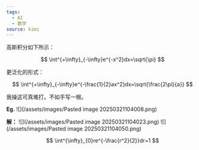```yaml
---
tags:
  - AI
  - 数学
source: kimi
---
```


高斯积分如下所示：

$$
\int^{+\infty}_{-\infty}e^{-x^2}dx=\sqrt{\pi}
$$

更泛化的形式：

$$
\int^{+\infty}_{-\infty}e^{-\frac{1}{2}ax^2}dx=\sqrt{\frac{2\pi}{a}}
$$

我操这可真难打。不如手写一根。

**Eg.**
![](/assets/images/Pasted image 20250321104008.png)

**解：**
![](/assets/images/Pasted image 20250321104023.png)
![](/assets/images/Pasted image 20250321104050.png)

$$
\int^{\infty}_{0}re^{-\frac{r^2}{2}}dr=1
$$